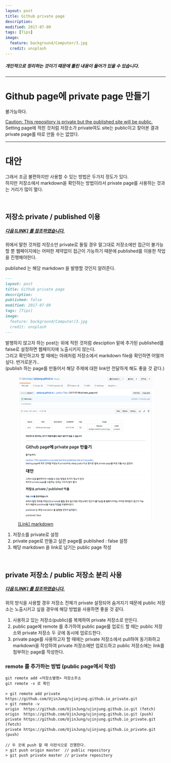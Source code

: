 ```yaml
---
layout: post
title: Github private page 
description: 
modified: 2017-07-09
tags: [Tips]
image:
  feature: background/Computer/3.jpg
  credit: unsplash
---
```


##### 개인적으로 정리하는 것이기 때문에 틀린 내용이 들어가 있을 수 있습니다.

---

# Github page에 private page 만들기 
불가능하다.  
<div markdown="0"><a href="#" class="btn btn-warning">Caution: This repository is private but the published site will be public.</a></div>
Setting page에 적힌 것처럼 저장소가 private여도 site는 public이고 찾아본 결과 private page를 따로 만들 수는 없었다.  

<br/>

---

# 대안
그래서 조금 불편하지만 사용할 수 있는 방법은 두가지 정도가 있다.  
하지만 저장소에서 markdown을 확인하는 방법이라서 private page를 사용하는 것과는 거리가 많이 멀다.  

<br/>

## 저장소 private / published 이용

##### [다음 [LINK] 를 참조하였습니다.](https://stackoverflow.com/questions/14428029/how-to-make-my-post-not-public-for-a-while)

위에서 말한 것처럼 저장소만 private로 돌릴 경우 말그대로 저장소에만 접근이 불가능할 뿐 웹페이지에는 어떠한 제약없이 접근이 가능하기 때문에 published를 이용한 작업을 진행해야한다.  

published 는 해당 markdown 을 발행할 것인지 알려준다.  

```markdown
---
layout: post
title: Github private page 
description: 
published: false
modified: 2017-07-09
tags: [Tips]
image:
  feature: background/Computer/3.jpg
  credit: unsplash
---
```

발행하지 않고자 하는 post는 위에 적힌 것처럼 desciption 밑에 추가된 published를 false로 설정하면 웹페이지에 노출시키지 않는다.  
그리고 확인하고자 할 때에는 아래처럼 저장소에서 markdown file을 확인하면 어떨까싶다. 번거로운가..  
(publish 하는 page를 만들어서 해당 주제에 대한 link만 전달하게 해도 좋을 것 같다.)  

<figure>
  <a href="/images/Tips/private_page/private.png"><img src="/images/Tips/private_page/private.png" alt=""></a>
  <figcaption><a href="https://github.com/UjinJung/ujinjung.github.io/blob/master/_posts/Tips/2017-07-08-private_page.md" title="markdown">[Link] markdown</a></figcaption>
</figure>


1. 저장소를 private로 설정
2. private page로 만들고 싶은 page를 published : false 설정
3. 해당 markdown 을 link로 남기는 public page 작성

<br/>

## private 저장소 / public 저장소 분리 사용

##### [다음 [LINK] 를 참조하였습니다.](https://stackoverflow.com/questions/7983204/having-a-private-branch-of-a-public-repo-on-github)

위의 방식을 사용할 경우 저장소 전체가 private 설정되어 숨겨지기 때문에 public 저장소는 노출시키고 싶을 경우에 해당 방법을 사용하면 좋을 것 같다.  

1. 사용하고 있는 저장소(public)를 복제하여 private 저장소로 만든다.  
2. public page에 remote 를 추가하여 public page를 업로드 할 때는 public 저장소와 private 저장소 두 곳에 동시에 업로드한다.  
3. private page를 사용하고자 할 때에는 private 저장소에서 pull하여 동기화하고 markdown을 작성하여 private 저장소에만 업로드하고 public 저장소에는 link를 첨부하는 page를 작성한다.  

### remote 를 추가하는 방법 (public page에서 작성)
```
git remote add <저장소별명> 저장소주소
git remote -v 로 확인

> git remote add private https://github.com/UjinJung/ujinjung.github.io_private.git
> git remote -v
origin  https://github.com/UjinJung/ujinjung.github.io.git (fetch)
origin  https://github.com/UjinJung/ujinjung.github.io.git (push)
private https://github.com/UjinJung/ujinjung.github.io_private.git (fetch)
private https://github.com/UjinJung/ujinjung.github.io_private.git (push)

// 두 곳에 push 할 때 이런식으로 진행한다.
> git push origin master  // public repository
> git push private master // private repository
```


